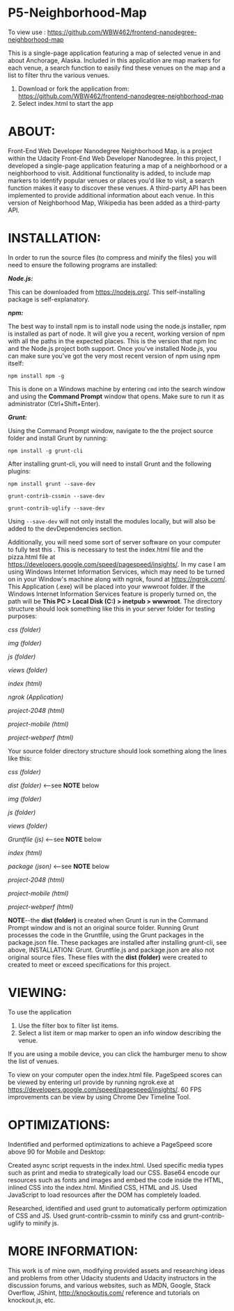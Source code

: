 # P5-Neighborhood-Map

To view use : <https://github.com/WBW462/frontend-nanodegree-neighborhood-map>

This is a single-page application featuring a map of selected venue in and about Anchorage, Alaska. Included in this application are map markers for each venue, a search function to easily find these venues on the map and a list to filter thru the various venues.

1. Download or fork the application from: <https://github.com/WBW462/frontend-nanodegree-neighborhood-map>
2. Select index.html to start the app

# ABOUT:

Front-End Web Developer Nanodegree Neighborhood Map, is a project within the Udacity Front-End Web Developer Nanodegree. In this project, I developed a single-page application featuring a map of a neighborhood or a neighborhood to visit.  Additional functionality is added, to include map markers to identify popular venues or places you'd like to visit, a search function makes it easy to discover these venues.  A third-party API has been implemented to provide additional information about each venue.  In this version of Neighborhood Map, Wikipedia has been added as a third-party API.

# INSTALLATION:

In order to run the source files (to compress and minify the files) you will need to ensure the following programs are installed:

_**Node.js:**_

This can be downloaded from <https://nodejs.org/>. This self-installing package is self-explanatory.

_**npm:**_

The best way to install npm is to install node using the node.js installer, npm is installed as part of node. It will give you a recent, working version of npm with all the paths in the expected places. This is the version that npm Inc and the Node.js project both support. Once you've installed Node.js, you can make sure you've got the very most recent version of npm using npm itself:

`npm install npm -g`

This is done on a Windows machine by entering `cmd` into the search window and using the **Command Prompt** window that opens. Make sure to run it as administrator (Ctrl+Shift+Enter).

_**Grunt:**_

Using the Command Prompt window, navigate to the the project source folder and install Grunt by running:

`npm install -g grunt-cli`

After installing grunt-cli, you will need to install Grunt and the following plugins:

`npm install grunt --save-dev`

`grunt-contrib-cssmin --save-dev`

`grunt-contrib-uglify --save-dev`

Using `--save-dev` will not only install the modules locally, but will also be added to the devDependencies section.

Additionally, you will need some sort of server software on your computer to fully test this . This is necessary to test the index.html file and the pizza.html file at <https://developers.google.com/speed/pagespeed/insights/>. In my case I am using Windows Internet Information Services, which may need to be turned on in your Window's machine along with ngrok, found at <https://ngrok.com/>. This Application (.exe) will be placed into your wwwroot folder. If the Windows Internet Information Services feature is properly turned on, the path will be **This PC > Local Disk (C:) > inetpub > wwwroot**. The directory structure should look something like this in your server folder for testing purposes:

_css (folder)_

_img (folder)_

_js (folder)_

_views (folder)_

_index (html)_

_ngrok (Application)_

_project-2048 (html)_

_project-mobile (html)_

_project-webperf (html)_

Your source folder directory structure should look something along the lines like this:

_css (folder)_

_dist (folder)_ <--see **NOTE** below

_img (folder)_

_js (folder)_

_views (folder)_

_Gruntfile (js)_ <--see **NOTE** below

_index (html)_

_package (json)_ <--see **NOTE** below

_project-2048 (html)_

_project-mobile (html)_

_project-webperf (html)_

**NOTE**--the **dist (folder)** is created when Grunt is run in the Command Prompt window and is not an original source folder. Running Grunt processes the code in the Gruntfile, using the Grunt packages in the package.json file. These packages are installed after installing grunt-cli, see above, INSTALLATION: Grunt. Gruntfile.js and package.json are also not original source files. These files with the **dist (folder)** were created to created to meet or exceed specifications for this project.

# VIEWING:

To use the application

1. Use the filter box to filter list items.
2. Select a list item or map marker to open an info window describing the venue.

If you are using a mobile device, you can click the hamburger menu to show the list of venues.


To view on your computer open the index.html file. PageSpeed scores can be viewed by entering url provide by running ngrok.exe at <https://developers.google.com/speed/pagespeed/insights/>. 60 FPS improvements can be view by using Chrome Dev Timeline Tool.

# OPTIMIZATIONS:

Indentified and performed optimizations to achieve a PageSpeed score above 90 for Mobile and Desktop:

Created async script requests in the index.html.  Used specific media types such as print and media to strategically load our CSS. Base64 encode our resources such as fonts and images and embed the code inside the HTML, inlined CSS into the index.html. Minified CSS, HTML and JS. Used JavaScript to load resources after the DOM has completely loaded.

Researched, identified and used grunt to automatically perform optimization of CSS and JS. Used grunt-contrib-cssmin to minify css and grunt-contrib-uglify to minify js.

# MORE INFORMATION:

This work is of mine own, modifying provided assets and researching ideas and problems from other Udacity students and Udacity instructors in the discussion forums, and various websites, such as MDN, Google, Stack Overflow, JShint, <http://knockoutjs.com/> reference and tutorials on knockout.js, etc.
